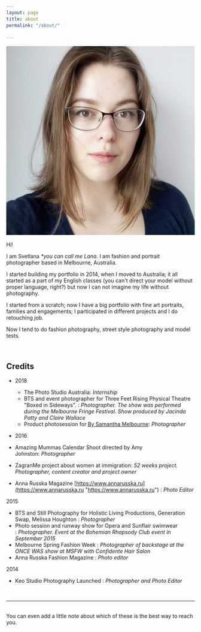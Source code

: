 ```yaml
---
layout: page
title: about
permalink: "/about/"

---
```

<img class="col one right" src="/media/avatar.jpg" alt="avatar">

<p>Hi!</p>

<p> I am Svetlana <i>*you can call me Lana.</i> I am fashion and portrait photographer based in Melbourne, Australia.</p>

<p>I started building my portfolio in 2014, when I moved to Australia; it all started as a part of my English classes (you can't direct your model without proper language, right?) but now I can not imagine my life without photography.</p>

<p>I started from a scratch; now I have a big portfolio with fine art portraits, families and engagements; I participated in different projects and I do retouching job.</p>

<p>Now I tend to do fashion photography, street style photography and model tests.</p>

<br/>

## Credits

* 2018
  * The Photo Studio Australia: _Internship_
  * BTS and event photographer for Three Feet Rising Physical Theatre "Boxed in Sideways". : _Photographer. The show was performed during the Melbourne Fringe Festival. Show produced by Jacinda Patty and Claire Wallace_
  * Product photosession for [By Samantha Melbourne](https://www.bysamantha.net/): _Photographer_


* 2016


* Amazing Mummas Calendar Shoot directed by Amy Johnston: _Photographer_


* ZagranMe project about women at immigration: _52 weeks project. Photographer, content creator and project owner_
* Anna Russka Magazine [https://www.annarusska.ru](https://www.annarusska.ru "https://www.annarusska.ru") : _Photo Editor_

2015

* BTS and Still Photography for Holistic Living Productions, Generation Swap, Melissa Houghton : _Photographer_
* Photo session and runway show for Opera and Sunflair swimwear : _Photographer. Event at the Bohemian Rhapsody Club event in September 2015_
* Melbourne Spring Fashion Week : _Photographer of backstage at the ONCE WAS show at MSFW with Confidente Hair Salon_
* Anna Russka Fashion Magazine : _Photo editor_

2014

* Keo Studio Photography Launched : _Photographer and Photo Editor_

<br/>
<hr/>
<br/>


<span class="contacticon center">
<a href="mailto:svet.wis@gmail.com"><i class="fa fa-envelope-square"></i></a>
<a href="https://www.facebook.com/keostudio" target="_blank"><i class="fa fa-facebook-square"></i></a>
<a href="https://keo-studio.pixieset.com/" target="_blank"><i class="fa fa-tumblr-square"></i></a>
<a href="https://www.instagram.com/keo_studio_photography" target="_blank"><i class="fa fa-instagram-square"></i></a>
</span>

<div class="col three caption">
You can even add a little note about which of these is the best way to reach you.
</div>